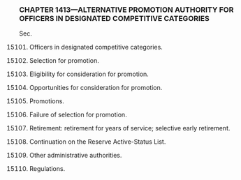 ### **CHAPTER 1413—ALTERNATIVE PROMOTION AUTHORITY FOR OFFICERS IN DESIGNATED COMPETITIVE CATEGORIES** ###

Sec.

15101. Officers in designated competitive categories.

15102. Selection for promotion.

15103. Eligibility for consideration for promotion.

15104. Opportunities for consideration for promotion.

15105. Promotions.

15106. Failure of selection for promotion.

15107. Retirement: retirement for years of service; selective early retirement.

15108. Continuation on the Reserve Active-Status List.

15109. Other administrative authorities.

15110. Regulations.